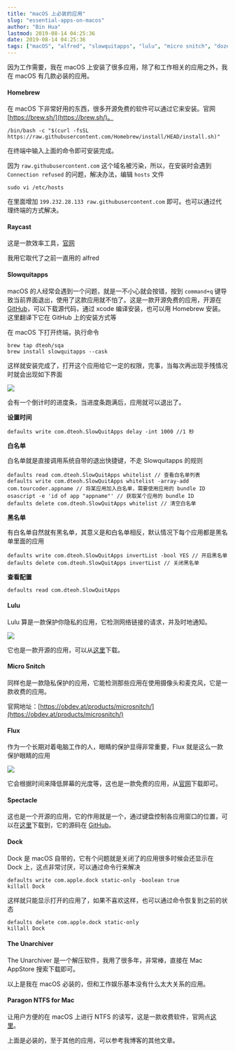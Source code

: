 ```yaml
---
title: "macOS 上必装的应用"
slug: "essential-apps-on-macos"
author: "Bin Hua"
lastmod: 2019-08-14 04:25:36
date: 2019-08-14 04:25:36
tags: ["macOS", "alfred", "slowquitapps", "lulu", "micro snitch", "dozer", "flux", "spectacle", "ntfs"]
---
```


因为工作需要，我在 macOS 上安装了很多应用，除了和工作相关的应用之外，我在 macOS 有几款必装的应用。

#### Homebrew

在 macOS 下非常好用的东西，很多开源免费的软件可以通过它来安装。官网 [https://brew.sh/](https://brew.sh/)。

```
/bin/bash -c "$(curl -fsSL https://raw.githubusercontent.com/Homebrew/install/HEAD/install.sh)"
```

在终端中输入上面的命令即可安装完成。

因为 `raw.githubusercontent.com` 这个域名被污染，所以，在安装时会遇到 `Connection refused` 的问题，解决办法，编辑 `hosts` 文件

```
sudo vi /etc/hosts
```

在里面增加 `199.232.28.133 raw.githubusercontent.com` 即可。也可以通过代理终端的方式解决。

#### Raycast

这是一款效率工具，[官网](https://www.raycast.com/)

我用它取代了之前一直用的 alfred

#### Slowquitapps

macOS 的人经常会遇到一个问题，就是一不小心就会按错，按到 `command+q` 键导致当前界面退出，使用了这款应用就不怕了。这是一款开源免费的应用，开源在 [GitHub](https://github.com/dteoh/SlowQuitApps)，可以下载源代码，通过 xcode 编译安装，也可以用 Homebrew 安装。这里翻译下它在 GitHub 上的安装方式等

在 macOS 下打开终端，执行命令

```
brew tap dteoh/sqa
brew install slowquitapps --cask
```

这样就安装完成了，打开这个应用给它一定的权限，完事，当每次再出现手残情况时就会出现如下界面

![](https://storage.tourcoder.com/tcblog/sqa_01.png)

会有一个倒计时的进度条，当进度条跑满后，应用就可以退出了。

**设置时间**

```
defaults write com.dteoh.SlowQuitApps delay -int 1000 //1 秒
```

**白名单**

白名单就是直接调用系统自带的退出快捷键，不走 Slowquitapps 的规则

```
defaults read com.dteoh.SlowQuitApps whitelist // 查看白名单列表
defaults write com.dteoh.SlowQuitApps whitelist -array-add com.tourcoder.appname // 将某应用加入白名单，需要使用应用的 bundle ID
osascript -e 'id of app "appname"' // 获取某个应用的 bundle ID
defaults delete com.dteoh.SlowQuitApps whitelist // 清空白名单
```

**黑名单**

有白名单自然就有黑名单，其意义是和白名单相反，默认情况下每个应用都是黑名单里面的应用

```
defaults write com.dteoh.SlowQuitApps invertList -bool YES // 开启黑名单
defaults delete com.dteoh.SlowQuitApps invertList // 关闭黑名单
```

**查看配置**

```
defaults read com.dteoh.SlowQuitApps
```

#### Lulu

Lulu 算是一款保护你隐私的应用，它检测网络链接的请求，并及时地通知。

![](https://storage.tourcoder.com/tcblog/lulu_01.png)

它也是一款开源的应用，可以从[这里](https://github.com/objective-see/LuLu/releases)下载。

#### Micro Snitch

同样也是一款隐私保护的应用，它能检测那些应用在使用摄像头和麦克风，它是一款收费的应用。

官网地址：[https://obdev.at/products/microsnitch/](https://obdev.at/products/microsnitch/)

#### Flux

作为一个长期对着电脑工作的人，眼睛的保护显得非常重要，Flux 就是这么一款保护眼睛的应用

![](https://storage.tourcoder.com/tcblog/flux_01.png)

它会根据时间来降低屏幕的光度等，这也是一款免费的应用，从[官网](https://justgetflux.com/)下载即可。

#### Spectacle

这也是一个开源的应用，它的作用就是一个，通过键盘控制各应用窗口的位置，可以在[这里](https://www.spectacleapp.com/)下载到，它的源码在 [GitHub](https://github.com/eczarny/spectacle)。

#### Dock

Dock 是 macOS 自带的，它有个问题就是关闭了的应用很多时候会还显示在 Dock 上，这点非常讨厌，可以通过命令行来解决

```
defaults write com.apple.dock static-only -boolean true
killall Dock
```

这样就只能显示打开的应用了，如果不喜欢这样，也可以通过命令恢复到之前的状态

```
defaults delete com.apple.dock static-only
killall Dock
```

#### The Unarchiver

The Unarchiver 是一个解压软件，我用了很多年，非常棒，直接在 Mac AppStore 搜索下载即可。

以上是我在 macOS 必装的，但和工作娱乐基本没有什么太大关系的应用。

#### Paragon NTFS for Mac

让用户方便的在 macOS 上进行 NTFS 的读写，这是一款收费软件，官网点[这里](https://www.paragon-software.com/home/ntfs-mac/#)。

上面是必装的，至于其他的应用，可以参考我博客的其他文章。
